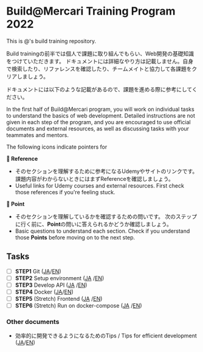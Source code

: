 # Build@Mercari Training Program 2022

This is @<your github id>'s build training repository.

Build trainingの前半では個人で課題に取り組んでもらい、Web開発の基礎知識をつけていただきます。
ドキュメントには詳細なやり方は記載しません。自身で検索したり、リファレンスを確認したり、チームメイトと協力して各課題をクリアしましょう。

ドキュメントには以下のような記載があるので、課題を進める際に参考にしてください。

In the first half of Build@Mercari program, you will work on individual tasks to understand the basics of web development. Detailed instructions are not given in each step of the program, and you are encouraged to use official documents and external resources, as well as discussing tasks with your teammates and mentors.

The following icons indicate pointers for 

**:book: Reference**

* そのセクションを理解するために参考になるUdemyやサイトのリンクです。課題内容がわからないときにはまずReferenceを確認しましょう。
* Useful links for Udemy courses and external resources. First check those references if you're feeling stuck.

**:beginner: Point**

* そのセクションを理解しているかを確認するための問いです。 次のステップに行く前に、**Point**の問いに答えられるかどうか確認しましょう。
* Basic questions to understand each section. Check if you understand those **Points** before moving on to the next step.

## Tasks

- [ ] **STEP1** Git ([JA](document/step1.ja.md)/[EN](document/step1.en.md))
- [ ] **STEP2** Setup environment ([JA](document/step2.ja.md)
  /[EN](document/step2.en.md))
- [ ] **STEP3** Develop API ([JA](document/step3.ja.md)
  /[EN](document/step3.en.md))
- [ ] **STEP4** Docker ([JA](document/step4.ja.md)/[EN](document/step4.en.md))
- [ ] **STEP5** (Stretch) Frontend ([JA](document/step5.ja.md)
  /[EN](document/step5.en.md))
- [ ] **STEP6** (Stretch)  Run on docker-compose ([JA](document/step6.ja.md)
  /[EN](document/step6.en.md))

### Other documents

- 効率的に開発できるようになるためのTips / Tips for efficient development ([JA](document/tips.ja.md)/[EN](document/tips.en.md))

